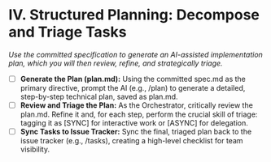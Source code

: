# IV. Structured Planning: Decompose and Triage Tasks

*Use the committed specification to generate an AI-assisted implementation plan, which you will then review, refine, and strategically triage.*

- [ ] **Generate the Plan (plan.md):** Using the committed spec.md as the primary directive, prompt the AI (e.g., /plan) to generate a detailed, step-by-step technical plan, saved as plan.md.
- [ ] **Review and Triage the Plan:** As the Orchestrator, critically review the plan.md. Refine it and, for each step, perform the crucial skill of triage: tagging it as [SYNC] for interactive work or [ASYNC] for delegation.
- [ ] **Sync Tasks to Issue Tracker:** Sync the final, triaged plan back to the issue tracker (e.g., /tasks), creating a high-level checklist for team visibility.
